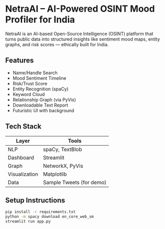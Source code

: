 # NetraAI – AI-Powered OSINT Mood Profiler for India
NetraAI is an AI-based Open-Source Intelligence (OSINT) platform that turns public data into structured insights like sentiment mood maps, entity graphs, and risk scores — ethically built for India.

## Features
- Name/Handle Search
- Mood Sentiment Timeline
- Risk/Trust Score
- Entity Recognition (spaCy)
- Keyword Cloud
- Relationship Graph (via PyVis)
- Downloadable Text Report
- Futuristic UI with background

## Tech Stack
| Layer       | Tools |
|-------------|-------|
| NLP         | spaCy, TextBlob |
| Dashboard   | Streamlit |
| Graph       | NetworkX, PyVis |
| Visualization | Matplotlib |
| Data        | Sample Tweets (for demo) |

## Setup Instructions
```bash
pip install -r requirements.txt
python -m spacy download en_core_web_sm
streamlit run app.py
